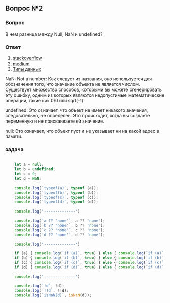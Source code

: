 ## Вопрос №2

### Вопрос

В чем разница между Null, NaN и undefined?

### Ответ

1) [stackoverflow](https://stackoverflow.com/questions/50320711/what-is-the-difference-between-null-nan-and-undefined-in-javascript)
1) [medium](https://medium.com/@stheodorejohn/null-nan-and-undefined-understanding-absence-and-invalidity-in-javascript-5ebd3fa918ee)
1) [Типы данных](https://learn.javascript.ru/types)

NaN: Not a number: Как следует из названия, оно используется для обозначения того, что значение объекта не является числом. Существует множество способов, которыми вы можете сгенерировать эту ошибку, одним из которых являются недопустимые математические операции, такие как 0/0 или sqrt(-1)

undefined: Это означает, что объект не имеет никакого значения, следовательно, не определен. Это происходит, когда вы создаете переменную и не присваиваете ей значение.

null: Это означает, что объект пуст и не указывает ни на какой адрес в памяти.

### задача

```javascript

    let a = null;
    let b = undefined;
    let c = 0;
    let d = NaN;

    console.log(`typeof(a)`, typeof (a));
    console.log(`typeof(b)`, typeof (b));
    console.log(`typeof(c)`, typeof (c));
    console.log(`typeof(d)`, typeof (d));
    
    console.log('--------------')

    console.log(`a ?? 'none'`, a ?? 'none');
    console.log(`b ?? 'none'`, b ?? 'none');
    console.log(`c ?? 'none'`, c ?? 'none');
    console.log(`d ?? 'none'`, d ?? 'none');

    console.log('--------------')

    if (a) { console.log(`if (a)`, true) } else { console.log(`if (a)`, false) }
    if (b) { console.log(`if (b)`, true) } else { console.log(`if (b)`, false) }
    if (c) { console.log(`if (c)`, true) } else { console.log(`if (c)`, false) }
    if (d) { console.log(`if (d)`, true) } else { console.log(`if (d)`, false) }

    console.log('--------------')

    console.log(`!d`, !d);
    console.log(`!!d`, !!d);
    console.log(`isNaN(d)`, isNaN(d));

```